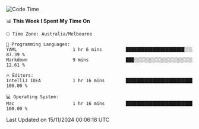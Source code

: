 <!--START_SECTION:waka-->
![Code Time](http://img.shields.io/badge/Code%20Time-1%20hr%2016%20mins-blue)

📊 **This Week I Spent My Time On** 

```text
🕑︎ Time Zone: Australia/Melbourne

💬 Programming Languages: 
YAML                     1 hr 6 mins         ██████████████████████░░░   87.39 % 
Markdown                 9 mins              ███░░░░░░░░░░░░░░░░░░░░░░   12.61 % 

🔥 Editors: 
IntelliJ IDEA            1 hr 16 mins        █████████████████████████   100.00 % 

💻 Operating System: 
Mac                      1 hr 16 mins        █████████████████████████   100.00 % 
```


 Last Updated on 15/11/2024 00:06:18 UTC
<!--END_SECTION:waka-->